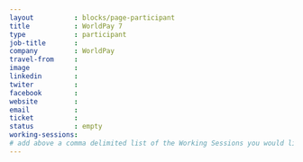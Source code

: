 ```yaml
---
layout          : blocks/page-participant
title           : WorldPay 7
type            : participant
job-title       :
company         : WorldPay
travel-from     :
image           :
linkedin        :
twiter          :
facebook        :
website         :
email           :
ticket          :
status          : empty
working-sessions:
# add above a comma delimited list of the Working Sessions you would like to attend (use the session's title)
---
```


<!-- put more details about participant here -->
